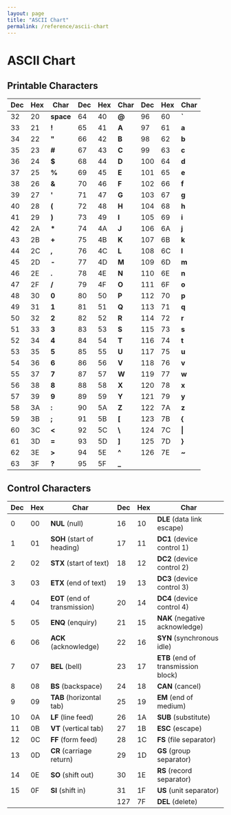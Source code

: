 ```yaml
---
layout: page
title: "ASCII Chart"
permalink: /reference/ascii-chart
---
```


# ASCII Chart

## Printable Characters

<div class="table-responsive">
    <table class="table table-sm table-hover table-rows-only">
        <thead>
            <tr>
                <th>Dec</th>
                <th>Hex</th>
                <th>Char</th>
                <th>Dec</th>
                <th>Hex</th>
                <th>Char</th>
                <th>Dec</th>
                <th>Hex</th>
                <th>Char</th>
            </tr>
        </thead>
        <tbody>
            <tr><td>32</td><td>20</td><td><strong>space</strong></td><td>64</td><td>40</td><td><strong>@</strong></td><td>96</td><td>60</td><td><strong>`</strong></td></tr>
            <tr><td>33</td><td>21</td><td><strong>!</strong></td><td>65</td><td>41</td><td><strong>A</strong></td><td>97</td><td>61</td><td><strong>a</strong></td></tr>
            <tr><td>34</td><td>22</td><td><strong>"</strong></td><td>66</td><td>42</td><td><strong>B</strong></td><td>98</td><td>62</td><td><strong>b</strong></td></tr>
            <tr><td>35</td><td>23</td><td><strong>#</strong></td><td>67</td><td>43</td><td><strong>C</strong></td><td>99</td><td>63</td><td><strong>c</strong></td></tr>
            <tr><td>36</td><td>24</td><td><strong>$</strong></td><td>68</td><td>44</td><td><strong>D</strong></td><td>100</td><td>64</td><td><strong>d</strong></td></tr>
            <tr><td>37</td><td>25</td><td><strong>%</strong></td><td>69</td><td>45</td><td><strong>E</strong></td><td>101</td><td>65</td><td><strong>e</strong></td></tr>
            <tr><td>38</td><td>26</td><td><strong>&</strong></td><td>70</td><td>46</td><td><strong>F</strong></td><td>102</td><td>66</td><td><strong>f</strong></td></tr>
            <tr><td>39</td><td>27</td><td><strong>'</strong></td><td>71</td><td>47</td><td><strong>G</strong></td><td>103</td><td>67</td><td><strong>g</strong></td></tr>
            <tr><td>40</td><td>28</td><td><strong>(</strong></td><td>72</td><td>48</td><td><strong>H</strong></td><td>104</td><td>68</td><td><strong>h</strong></td></tr>
            <tr><td>41</td><td>29</td><td><strong>)</strong></td><td>73</td><td>49</td><td><strong>I</strong></td><td>105</td><td>69</td><td><strong>i</strong></td></tr>
            <tr><td>42</td><td>2A</td><td><strong>*</strong></td><td>74</td><td>4A</td><td><strong>J</strong></td><td>106</td><td>6A</td><td><strong>j</strong></td></tr>
            <tr><td>43</td><td>2B</td><td><strong>+</strong></td><td>75</td><td>4B</td><td><strong>K</strong></td><td>107</td><td>6B</td><td><strong>k</strong></td></tr>
            <tr><td>44</td><td>2C</td><td><strong>,</strong></td><td>76</td><td>4C</td><td><strong>L</strong></td><td>108</td><td>6C</td><td><strong>l</strong></td></tr>
            <tr><td>45</td><td>2D</td><td><strong>-</strong></td><td>77</td><td>4D</td><td><strong>M</strong></td><td>109</td><td>6D</td><td><strong>m</strong></td></tr>
            <tr><td>46</td><td>2E</td><td><strong>.</strong></td><td>78</td><td>4E</td><td><strong>N</strong></td><td>110</td><td>6E</td><td><strong>n</strong></td></tr>
            <tr><td>47</td><td>2F</td><td><strong>/</strong></td><td>79</td><td>4F</td><td><strong>O</strong></td><td>111</td><td>6F</td><td><strong>o</strong></td></tr>
            <tr><td>48</td><td>30</td><td><strong>0</strong></td><td>80</td><td>50</td><td><strong>P</strong></td><td>112</td><td>70</td><td><strong>p</strong></td></tr>
            <tr><td>49</td><td>31</td><td><strong>1</strong></td><td>81</td><td>51</td><td><strong>Q</strong></td><td>113</td><td>71</td><td><strong>q</strong></td></tr>
            <tr><td>50</td><td>32</td><td><strong>2</strong></td><td>82</td><td>52</td><td><strong>R</strong></td><td>114</td><td>72</td><td><strong>r</strong></td></tr>
            <tr><td>51</td><td>33</td><td><strong>3</strong></td><td>83</td><td>53</td><td><strong>S</strong></td><td>115</td><td>73</td><td><strong>s</strong></td></tr>
            <tr><td>52</td><td>34</td><td><strong>4</strong></td><td>84</td><td>54</td><td><strong>T</strong></td><td>116</td><td>74</td><td><strong>t</strong></td></tr>
            <tr><td>53</td><td>35</td><td><strong>5</strong></td><td>85</td><td>55</td><td><strong>U</strong></td><td>117</td><td>75</td><td><strong>u</strong></td></tr>
            <tr><td>54</td><td>36</td><td><strong>6</strong></td><td>86</td><td>56</td><td><strong>V</strong></td><td>118</td><td>76</td><td><strong>v</strong></td></tr>
            <tr><td>55</td><td>37</td><td><strong>7</strong></td><td>87</td><td>57</td><td><strong>W</strong></td><td>119</td><td>77</td><td><strong>w</strong></td></tr>
            <tr><td>56</td><td>38</td><td><strong>8</strong></td><td>88</td><td>58</td><td><strong>X</strong></td><td>120</td><td>78</td><td><strong>x</strong></td></tr>
            <tr><td>57</td><td>39</td><td><strong>9</strong></td><td>89</td><td>59</td><td><strong>Y</strong></td><td>121</td><td>79</td><td><strong>y</strong></td></tr>
            <tr><td>58</td><td>3A</td><td><strong>:</strong></td><td>90</td><td>5A</td><td><strong>Z</strong></td><td>122</td><td>7A</td><td><strong>z</strong></td></tr>
            <tr><td>59</td><td>3B</td><td><strong>;</strong></td><td>91</td><td>5B</td><td><strong>[</strong></td><td>123</td><td>7B</td><td><strong>{</strong></td></tr>
            <tr><td>60</td><td>3C</td><td><strong><</strong></td><td>92</td><td>5C</td><td><strong>\</strong></td><td>124</td><td>7C</td><td><strong>|</strong></td></tr>
            <tr><td>61</td><td>3D</td><td><strong>=</strong></td><td>93</td><td>5D</td><td><strong>]</strong></td><td>125</td><td>7D</td><td><strong>}</strong></td></tr>
            <tr><td>62</td><td>3E</td><td><strong>></strong></td><td>94</td><td>5E</td><td><strong>^</strong></td><td>126</td><td>7E</td><td><strong>~</strong></td></tr>
            <tr><td>63</td><td>3F</td><td><strong>?</strong></td><td>95</td><td>5F</td><td><strong>_</strong></td></tr>
        </tbody>
    </table>
</div>

## Control Characters
<div class="table-responsive">
  <table class="table table-sm table-hover table-rows-only">
    <thead>
      <tr><th>Dec</th><th>Hex</th><th>Char</th><th>Dec</th><th>Hex</th><th>Char</th></tr>
    </thead>
    <tbody>
        <tr><td>0</td><td>00</td><td><strong>NUL</strong> (null)</td><td>16</td><td>10</td><td><strong>DLE</strong> (data link escape)</td></tr>
        <tr><td>1</td><td>01</td><td><strong>SOH</strong> (start of heading)</td><td>17</td><td>11</td><td><strong>DC1</strong> (device control 1)</td></tr>
        <tr><td>2</td><td>02</td><td><strong>STX</strong> (start of text)</td><td>18</td><td>12</td><td><strong>DC2</strong> (device control 2)</td></tr>
        <tr><td>3</td><td>03</td><td><strong>ETX</strong> (end of text)</td><td>19</td><td>13</td><td><strong>DC3</strong> (device control 3)</td></tr>
        <tr><td>4</td><td>04</td><td><strong>EOT</strong> (end of transmission)</td><td>20</td><td>14</td><td><strong>DC4</strong> (device control 4)</td></tr>
        <tr><td>5</td><td>05</td><td><strong>ENQ</strong> (enquiry)</td><td>21</td><td>15</td><td><strong>NAK</strong> (negative acknowledge)</td></tr>
        <tr><td>6</td><td>06</td><td><strong>ACK</strong> (acknowledge)</td><td>22</td><td>16</td><td><strong>SYN</strong> (synchronous idle)</td></tr>
        <tr><td>7</td><td>07</td><td><strong>BEL</strong> (bell)</td><td>23</td><td>17</td><td><strong>ETB</strong> (end of transmission block)</td></tr>
        <tr><td>8</td><td>08</td><td><strong>BS</strong> (backspace)</td><td>24</td><td>18</td><td><strong>CAN</strong> (cancel)</td></tr>
        <tr><td>9</td><td>09</td><td><strong>TAB</strong> (horizontal tab)</td><td>25</td><td>19</td><td><strong>EM</strong> (end of medium)</td></tr>
        <tr><td>10</td><td>0A</td><td><strong>LF</strong> (line feed)</td><td>26</td><td>1A</td><td><strong>SUB</strong> (substitute)</td></tr>
        <tr><td>11</td><td>0B</td><td><strong>VT</strong> (vertical tab)</td><td>27</td><td>1B</td><td><strong>ESC</strong> (escape)</td></tr>
        <tr><td>12</td><td>0C</td><td><strong>FF</strong> (form feed)</td><td>28</td><td>1C</td><td><strong>FS</strong> (file separator)</td></tr>
        <tr><td>13</td><td>0D</td><td><strong>CR</strong> (carriage return)</td><td>29</td><td>1D</td><td><strong>GS</strong> (group separator)</td></tr>
        <tr><td>14</td><td>0E</td><td><strong>SO</strong> (shift out)</td><td>30</td><td>1E</td><td><strong>RS</strong> (record separator)</td></tr>
        <tr><td>15</td><td>0F</td><td><strong>SI</strong> (shift in)</td><td>31</td><td>1F</td><td><strong>US</strong> (unit separator)</td></tr>
        <tr><td> </td><td> </td><td> </td><td>127</td><td>7F</td><td><strong>DEL</strong> (delete)</td></tr>
    </tbody>
  </table>
</div>
